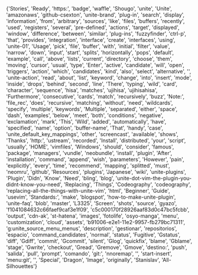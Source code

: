 {'Stories', 'Ready', 'https:', 'badge', 'waffle', 'Shougo', 'unite', 'Unite', 'amazonaws', 'github-csexton', 'unite-brand', 'plug-in', 'search', 'display', 'information', 'from', 'arbitrary', 'sources', 'like', 'files', 'buffers', 'recently', 'used', 'registers', 'several', 'pre-defined', 'actions', 'target', 'displayed', 'window', 'difference', 'between', 'similar', 'plug-ins', 'fuzzyfinder', 'ctrl-p', 'that', 'provides', 'integration', 'interface', 'create', 'interfaces', 'using', 'unite-01', 'Usage', 'pick', 'file', 'buffer', 'with', 'initial', 'filter', 'value', 'narrow', 'down', 'input', 'start', 'splits', 'horizontally', 'pops', 'default', 'example', 'call', 'above', 'lists', 'current', 'directory', 'choose', 'them', 'moving', 'cursor', 'usual', 'type', 'Enter', 'active', 'candidate', 'will', 'open', 'triggers', 'action', 'which', 'candidates', 'kind', 'also', 'select', 'alternative', '<Tab>', 'unite-action', 'read', 'about', 'list', 'keyword', 'change', 'into', 'insert', 'mode', 'inside', 'drops', 'behind', 'second', 'line', 'There', 'typing', 'wild', 'card', 'character', 'sequence', 'hisa', 'matches', 'ujihisa', 'ujihisahisa', 'Furthermore', 'consecutive', 'cards', 'match', 'recursively', 'buzz', 'Note:', 'file_rec', 'does', 'recursive', 'matching', 'without', 'need', 'wildcards', 'specify', 'multiple', 'keywords', 'Multiple', 'separated', 'either', 'space', 'dash', 'examples', 'below', 'meet', 'both', 'conditions', 'negative', 'exclamation', 'mark', 'This', 'Wild', 'added', 'automatically', 'have', 'specified', 'name', 'option', 'buffer-name', 'That', 'handy', 'case', 'unite_default_key_mappings', 'other', 'screencast', 'available', 'shows', 'Thanks', 'http:', 'ustream', 'recorded', 'Install', 'distributed', 'your', 'script', 'usually', 'HOME', 'vimfiles', 'Windows', 'should', 'consider', 'famous', 'package', 'managers', 'vundle', 'neobundle', 'install', 'plugin', 'After', 'installation', 'command', 'append', 'wish', 'parameters', 'However', 'pain', 'explicitly', 'every', 'time', 'recommend', 'mapping', 'splitted', 'must', 'neomru', 'github', 'Resources', 'plugins', 'Japanese', 'wiki', 'unite-plugins', 'Plugin', 'Didn', 'Know', 'Need', 'bling', 'blog', 'unite-dot-vim-the-plugin-you-didnt-know-you-need', 'Replacing', 'Things', 'Codeography', 'codeography', 'replacing-all-the-things-with-unite-vim', 'html', 'Beginner', 'Guide', 'usevim', 'Standards:', 'make', 'blogspot', 'how-to-make-unite-plugin', 'unite-faq', 'blob', 'master', 'L3325', 'Screen', 'shots', 'source', 'gyazo', 'f1041084632c66faef9caf3e1f09', 'c5c000170f28926aaf83d0c47bc5fcbb', 'output', 'cdn-ak', 'st-hatena', 'images', 'fotolife', 'osyo-manga', 'menu', 'customization', 'cloud', 'assets', 'b91006-e2e1-11e2-9957-fb279bc71311', 'g:unite_source_menu_menus', 'description', 'gestionar', 'repositorios', 'espacio', 'command_candidates', 'normal', 'status', 'Fugitive', 'Gstatus', 'diff', 'Gdiff', 'commit', 'Gcommit', 'silent', 'Glog', 'quickfix', 'blame', 'Gblame', 'stage', 'Gwrite', 'checkout', 'Gread', 'Gremove', 'Gmove', 'destino:', 'push', 'salida', 'pull', 'prompt', 'comando', 'git:', 'nnoremap', '<silent>', 'start-insert', 'menu:git', '<CR>', 'Special', 'Dragon', 'Image', 'originally', 'Stanislav', 'All-Silhouettes'}
